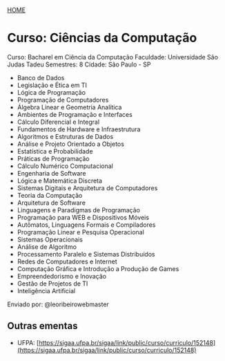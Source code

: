 [HOME](https://github.com/Webschool-io/Ensino-Superior-de-Informatica-GRATUITO)
# Curso: Ciências da Computação
Curso: Bacharel em Ciência da Computação
Faculdade: Universidade São Judas Tadeu
Semestres: 8
Cidade: São Paulo - SP

- Banco de Dados
- Legislação e Ética em TI
- Lógica de Programação
- Programação de Computadores
- Álgebra Linear e Geometria Analítica
- Ambientes de Programação e Interfaces
- Cálculo Diferencial e Integral
- Fundamentos de Hardware e Infraestrutura
- Algoritmos e Estruturas de Dados
- Análise e Projeto Orientado a Objetos
- Estatística e Probabilidade
- Práticas de Programação
- Cálculo Numérico Computacional
- Engenharia de Software
- Lógica e Matemática Discreta
- Sistemas Digitais e Arquitetura de Computadores
- Teoria da Computação
- Arquitetura de Software
- Linguagens e Paradigmas de Programação
- Programação para WEB e Dispositivos Móveis
- Autômatos, Linguagens Formais e Compiladores
- Programação Linear e Pesquisa Operacional
- Sistemas Operacionais
- Análise de Algoritmo
- Processamento Paralelo e Sistemas Distribuídos
- Redes de Computadores e Internet
- Computação Gráfica e Introdução a Produção de Games
- Empreendedorismo e Inovação
- Gestão de Projetos de TI
- Inteligência Artificial

Enviado por: @leoribeirowebmaster

## Outras ementas

- UFPA: [https://sigaa.ufpa.br/sigaa/link/public/curso/curriculo/152148](https://sigaa.ufpa.br/sigaa/link/public/curso/curriculo/152148)

